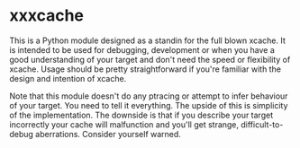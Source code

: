 # xxxcache

This is a Python module designed as a standin for the full blown xcache. It is
intended to be used for debugging, development or when you have a good
understanding of your target and don't need the speed or flexibility of xcache.
Usage should be pretty straightforward if you're familiar with the design and
intention of xcache.

Note that this module doesn't do any ptracing or attempt to infer behaviour of
your target. You need to tell it everything. The upside of this is simplicity
of the implementation. The downside is that if you describe your target
incorrectly your cache will malfunction and you'll get strange,
difficult-to-debug aberrations. Consider yourself warned.

